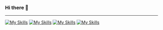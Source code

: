### Hi there 👋
<hr>

[![My Skills](https://skillicons.dev/icons?i=html,css)](https://skillicons.dev)
[![My Skills](https://skillicons.dev/icons?i=js,react)](https://skillicons.dev)
[![My Skills](https://skillicons.dev/icons?i=androidstudio)](https://skillicons.dev)
[![My Skills](https://skillicons.dev/icons?i=php,laravel)](https://skillicons.dev)




